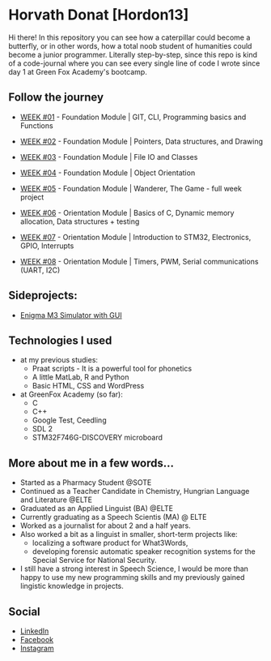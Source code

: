 # Horvath Donat [Hordon13]

Hi there! In this repository you can see how a caterpillar could become a butterfly, or in other words, how a total noob student of humanities could become a junior programmer. Literally step-by-step, since this repo is kind of a code-journal where you can see every single line of code I wrote since day 1 at Green Fox Academy's bootcamp.

## Follow the journey

* [WEEK #01](https://github.com/green-fox-academy/Hordon13/tree/master/week-01) - Foundation Module | GIT, CLI, Programming basics and Functions
* [WEEK #02](https://github.com/green-fox-academy/Hordon13/tree/master/week-02) - Foundation Module | Pointers, Data structures, and Drawing
* [WEEK #03](https://github.com/green-fox-academy/Hordon13/tree/master/week-03) - Foundation Module | File IO and Classes
* [WEEK #04](https://github.com/green-fox-academy/Hordon13/tree/master/week-04) - Foundation Module | Object Orientation
* [WEEK #05](https://github.com/Hordon13/wanderer-cpp) - Foundation Module | Wanderer, The Game - full week project

* [WEEK #06](https://github.com/green-fox-academy/Hordon13/tree/master/week-06) - Orientation Module | Basics of C, Dynamic memory allocation, Data structures + testing
* [WEEK #07](https://github.com/green-fox-academy/Hordon13/tree/master/week-07) - Orientation Module | Introduction to STM32, Electronics, GPIO, Interrupts
* [WEEK #08](https://github.com/green-fox-academy/Hordon13/tree/master/week-08) - Orientation Module | Timers, PWM, Serial communications (UART, I2C)

## Sideprojects:

* [Enigma M3 Simulator with GUI](https://github.com/Hordon13/EnigmaM3)


## Technologies I used

* at my previous studies:
	* Praat scripts - It is a powerful tool for phonetics
	* A little MatLab, R and Python
	* Basic HTML, CSS and WordPress
* at GreenFox Academy (so far):
	* C
	* C++
	* Google Test, Ceedling
	* SDL 2
	* STM32F746G-DISCOVERY microboard

## More about me in a few words...

* Started as a Pharmacy Student @SOTE
* Continued as a Teacher Candidate in Chemistry, Hungrian Language and Literature @ELTE
* Graduated as an Applied Linguist (BA) @ELTE
* Currently graduating as a Speech Scientis (MA) @ ELTE
* Worked as a journalist for about 2 and a half years.
* Also worked a bit as a linguist in smaller, short-term projects like:
	* localizing a software product for What3Words,
	* developing forensic automatic speaker recognition systems for the Special Service for National Security.
* I still have a strong interest in Speech Science, I would be more than happy to use my new programming skills and my previously gained lingistic knowledge in projects.

## Social

* [LinkedIn](https://www.linkedin.com/in/hordon/)
* [Facebook](https://www.facebook.com/hordonthedon)
* [Instagram](https://www.instagram.com/horvthdo_not/)